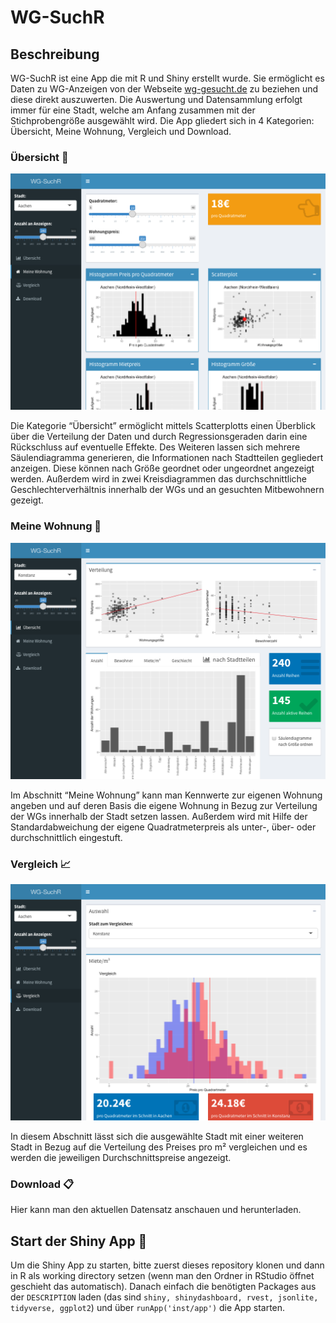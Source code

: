 WG-SuchR
================

## Beschreibung

WG-SuchR ist eine App die mit R und Shiny erstellt wurde. Sie ermöglicht
es Daten zu WG-Anzeigen von der Webseite
[wg-gesucht.de](http://www.wg-gesucht.de) zu beziehen und diese direkt
auszuwerten. Die Auswertung und Datensammlung erfolgt immer für eine
Stadt, welche am Anfang zusammen mit der Stichprobengröße ausgewählt
wird. Die App gliedert sich in 4 Kategorien: Übersicht, Meine Wohnung,
Vergleich und Download.

### Übersicht 🔭

![Screenshot des Bereichs Übersicht](screenshots/meine-wohnung.png)

Die Kategorie “Übersicht” ermöglicht mittels Scatterplotts einen
Überblick über die Verteilung der Daten und durch Regressionsgeraden
darin eine Rückschluss auf eventuelle Effekte. Des Weiteren lassen sich
mehrere Säulendiagramma generieren, die Informationen nach Stadtteilen
gegliedert anzeigen. Diese können nach Größe geordnet oder ungeordnet
angezeigt werden. Außerdem wird in zwei Kreisdiagrammen das
durchschnittliche Geschlechterverhältnis innerhalb der WGs und an
gesuchten Mitbewohnern gezeigt.

### Meine Wohnung 🏡

![Screenshot des Bereichs Wohnung](screenshots/uebersicht.png)

Im Abschnitt “Meine Wohnung” kann man Kennwerte zur eigenen Wohnung
angeben und auf deren Basis die eigene Wohnung in Bezug zur Verteilung
der WGs innerhalb der Stadt setzen lassen. Außerdem wird mit Hilfe der
Standardabweichung der eigene Quadratmeterpreis als unter-, über- oder
durchschnittlich eingestuft.

### Vergleich 📈

![Screenshot des Bereichs Vergleich](screenshots/vergleich.png)

In diesem Abschnitt lässt sich die ausgewählte Stadt mit einer weiteren
Stadt in Bezug auf die Verteilung des Preises pro m² vergleichen und es
werden die jeweiligen Durchschnittspreise angezeigt.

### Download 📋

Hier kann man den aktuellen Datensatz anschauen und herunterladen.

## Start der Shiny App 🚀

Um die Shiny App zu starten, bitte zuerst dieses repository klonen und
dann in R als working directory setzen (wenn man den Ordner in RStudio
öffnet geschieht das automatisch). Danach einfach die benötigten
Packages aus der `DESCRIPTION` laden (das sind `shiny, shinydashboard,
rvest, jsonlite, tidyverse, ggplot2`) und über `runApp('inst/app')` die
App starten.
